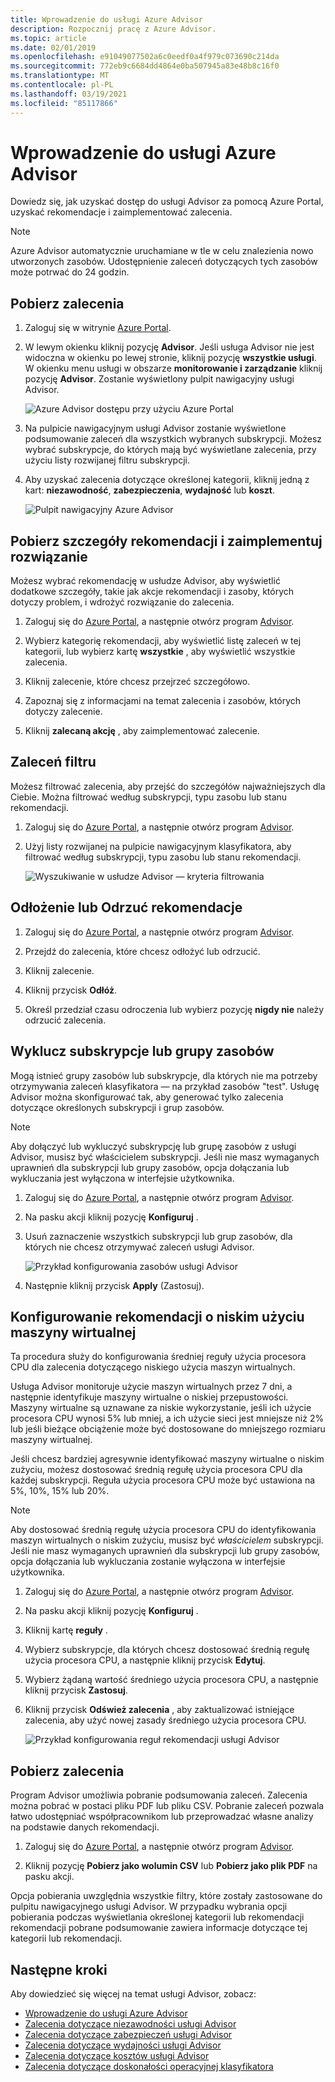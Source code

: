 ```yaml
---
title: Wprowadzenie do usługi Azure Advisor
description: Rozpocznij pracę z Azure Advisor.
ms.topic: article
ms.date: 02/01/2019
ms.openlocfilehash: e91049077502a6c0eedf0a4f979c073690c214da
ms.sourcegitcommit: 772eb9c6684dd4864e0ba507945a83e48b8c16f0
ms.translationtype: MT
ms.contentlocale: pl-PL
ms.lasthandoff: 03/19/2021
ms.locfileid: "85117866"
---
```

# <a name="get-started-with-azure-advisor"></a>Wprowadzenie do usługi Azure Advisor

Dowiedz się, jak uzyskać dostęp do usługi Advisor za pomocą Azure Portal, uzyskać rekomendacje i zaimplementować zalecenia.

> [!NOTE]
> Azure Advisor automatycznie uruchamiane w tle w celu znalezienia nowo utworzonych zasobów. Udostępnienie zaleceń dotyczących tych zasobów może potrwać do 24 godzin.

## <a name="get-recommendations"></a>Pobierz zalecenia

1. Zaloguj się w witrynie [Azure Portal](https://portal.azure.com).

1. W lewym okienku kliknij pozycję **Advisor**.  Jeśli usługa Advisor nie jest widoczna w okienku po lewej stronie, kliknij pozycję **wszystkie usługi**.  W okienku menu usługi w obszarze **monitorowanie i zarządzanie** kliknij pozycję **Advisor**. Zostanie wyświetlony pulpit nawigacyjny usługi Advisor.

   ![Azure Advisor dostępu przy użyciu Azure Portal](./media/advisor-get-started/advisor-portal-menu.png) 

1. Na pulpicie nawigacyjnym usługi Advisor zostanie wyświetlone podsumowanie zaleceń dla wszystkich wybranych subskrypcji.  Możesz wybrać subskrypcje, do których mają być wyświetlane zalecenia, przy użyciu listy rozwijanej filtru subskrypcji.

1. Aby uzyskać zalecenia dotyczące określonej kategorii, kliknij jedną z kart: **niezawodność**, **zabezpieczenia**, **wydajność** lub **koszt**. 

   ![Pulpit nawigacyjny Azure Advisor](./media/advisor-overview/advisor-dashboard.png)

## <a name="get-recommendation-details-and-implement-a-solution"></a>Pobierz szczegóły rekomendacji i zaimplementuj rozwiązanie

Możesz wybrać rekomendację w usłudze Advisor, aby wyświetlić dodatkowe szczegóły, takie jak akcje rekomendacji i zasoby, których dotyczy problem, i wdrożyć rozwiązanie do zalecenia.  

1. Zaloguj się do [Azure Portal](https://portal.azure.com), a następnie otwórz program [Advisor](https://aka.ms/azureadvisordashboard).

1. Wybierz kategorię rekomendacji, aby wyświetlić listę zaleceń w tej kategorii, lub wybierz kartę **wszystkie** , aby wyświetlić wszystkie zalecenia.

1. Kliknij zalecenie, które chcesz przejrzeć szczegółowo.

1. Zapoznaj się z informacjami na temat zalecenia i zasobów, których dotyczy zalecenie.

1. Kliknij **zalecaną akcję** , aby zaimplementować zalecenie.

## <a name="filter-recommendations"></a>Zaleceń filtru

Możesz filtrować zalecenia, aby przejść do szczegółów najważniejszych dla Ciebie.  Można filtrować według subskrypcji, typu zasobu lub stanu rekomendacji.  

1. Zaloguj się do [Azure Portal](https://portal.azure.com), a następnie otwórz program [Advisor](https://aka.ms/azureadvisordashboard).

1. Użyj listy rozwijanej na pulpicie nawigacyjnym klasyfikatora, aby filtrować według subskrypcji, typu zasobu lub stanu rekomendacji.

    ![Wyszukiwanie w usłudze Advisor — kryteria filtrowania](./media/advisor-get-started/advisor-filters.png)

## <a name="postpone-or-dismiss-recommendations"></a>Odłożenie lub Odrzuć rekomendacje

1. Zaloguj się do [Azure Portal](https://portal.azure.com), a następnie otwórz program [Advisor](https://aka.ms/azureadvisordashboard).

1. Przejdź do zalecenia, które chcesz odłożyć lub odrzucić.

1. Kliknij zalecenie.

1. Kliknij przycisk **Odłóż**. 

1. Określ przedział czasu odroczenia lub wybierz pozycję **nigdy nie** należy odrzucić zalecenia.

## <a name="exclude-subscriptions-or-resource-groups"></a>Wyklucz subskrypcje lub grupy zasobów

Mogą istnieć grupy zasobów lub subskrypcje, dla których nie ma potrzeby otrzymywania zaleceń klasyfikatora — na przykład zasobów "test".  Usługę Advisor można skonfigurować tak, aby generować tylko zalecenia dotyczące określonych subskrypcji i grup zasobów.

> [!NOTE]
> Aby dołączyć lub wykluczyć subskrypcję lub grupę zasobów z usługi Advisor, musisz być właścicielem subskrypcji.  Jeśli nie masz wymaganych uprawnień dla subskrypcji lub grupy zasobów, opcja dołączania lub wykluczania jest wyłączona w interfejsie użytkownika.

1. Zaloguj się do [Azure Portal](https://portal.azure.com), a następnie otwórz program [Advisor](https://aka.ms/azureadvisordashboard).

1. Na pasku akcji kliknij pozycję **Konfiguruj** .

1. Usuń zaznaczenie wszystkich subskrypcji lub grup zasobów, dla których nie chcesz otrzymywać zaleceń usługi Advisor.

    ![Przykład konfigurowania zasobów usługi Advisor](./media/advisor-get-started/advisor-configure-resources.png)

1. Następnie kliknij przycisk **Apply** (Zastosuj).

## <a name="configure-low-usage-vm-recommendation"></a>Konfigurowanie rekomendacji o niskim użyciu maszyny wirtualnej

Ta procedura służy do konfigurowania średniej reguły użycia procesora CPU dla zalecenia dotyczącego niskiego użycia maszyn wirtualnych.

Usługa Advisor monitoruje użycie maszyn wirtualnych przez 7 dni, a następnie identyfikuje maszyny wirtualne o niskiej przepustowości. Maszyny wirtualne są uznawane za niskie wykorzystanie, jeśli ich użycie procesora CPU wynosi 5% lub mniej, a ich użycie sieci jest mniejsze niż 2% lub jeśli bieżące obciążenie może być dostosowane do mniejszego rozmiaru maszyny wirtualnej.

Jeśli chcesz bardziej agresywnie identyfikować maszyny wirtualne o niskim zużyciu, możesz dostosować średnią regułę użycia procesora CPU dla każdej subskrypcji.  Reguła użycia procesora CPU może być ustawiona na 5%, 10%, 15% lub 20%.

> [!NOTE]
> Aby dostosować średnią regułę użycia procesora CPU do identyfikowania maszyn wirtualnych o niskim zużyciu, musisz być *właścicielem* subskrypcji.  Jeśli nie masz wymaganych uprawnień dla subskrypcji lub grupy zasobów, opcja dołączania lub wykluczania zostanie wyłączona w interfejsie użytkownika. 

1. Zaloguj się do [Azure Portal](https://portal.azure.com), a następnie otwórz program [Advisor](https://aka.ms/azureadvisordashboard).

1. Na pasku akcji kliknij pozycję **Konfiguruj** .

1. Kliknij kartę **reguły** .

1. Wybierz subskrypcje, dla których chcesz dostosować średnią regułę użycia procesora CPU, a następnie kliknij przycisk **Edytuj**.

1. Wybierz żądaną wartość średniego użycia procesora CPU, a następnie kliknij przycisk **Zastosuj**.

1. Kliknij przycisk **Odśwież zalecenia** , aby zaktualizować istniejące zalecenia, aby użyć nowej zasady średniego użycia procesora CPU. 

   ![Przykład konfigurowania reguł rekomendacji usługi Advisor](./media/advisor-get-started/advisor-configure-rules.png)

## <a name="download-recommendations"></a>Pobierz zalecenia

Program Advisor umożliwia pobranie podsumowania zaleceń.  Zalecenia można pobrać w postaci pliku PDF lub pliku CSV.  Pobranie zaleceń pozwala łatwo udostępniać współpracownikom lub przeprowadzać własne analizy na podstawie danych rekomendacji.

1. Zaloguj się do [Azure Portal](https://portal.azure.com), a następnie otwórz program [Advisor](https://aka.ms/azureadvisordashboard).

1. Kliknij pozycję **Pobierz jako wolumin CSV** lub **Pobierz jako plik PDF** na pasku akcji.

Opcja pobierania uwzględnia wszystkie filtry, które zostały zastosowane do pulpitu nawigacyjnego usługi Advisor.  W przypadku wybrania opcji pobierania podczas wyświetlania określonej kategorii lub rekomendacji rekomendacji pobrane podsumowanie zawiera informacje dotyczące tej kategorii lub rekomendacji. 

## <a name="next-steps"></a>Następne kroki

Aby dowiedzieć się więcej na temat usługi Advisor, zobacz:

- [Wprowadzenie do usługi Azure Advisor](advisor-overview.md)
- [Zalecenia dotyczące niezawodności usługi Advisor](advisor-high-availability-recommendations.md)
- [Zalecenia dotyczące zabezpieczeń usługi Advisor](advisor-security-recommendations.md)
- [Zalecenia dotyczące wydajności usługi Advisor](advisor-performance-recommendations.md)
- [Zalecenia dotyczące kosztów usługi Advisor](advisor-cost-recommendations.md)
- [Zalecenia dotyczące doskonałości operacyjnej klasyfikatora](advisor-operational-excellence-recommendations.md)
